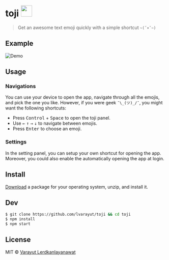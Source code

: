 # toji <img width="35" src="https://cloud.githubusercontent.com/assets/4281887/16362008/4e5e449c-3bcc-11e6-8fdf-beaf0a619e91.png"> 

> Get an awesome text emoji quickly with a simple shortcut `~(˘▾˘~)`

## Example 
![Demo](https://cloud.githubusercontent.com/assets/4281887/16457692/9866c01a-3e46-11e6-8e67-0e5200c5a675.gif)

## Usage 

### Navigations

You can use your device to open the app, navigate through all the emojis, and pick the one you like. However, if you were geek `¯\_(ツ)_/¯`, you might want the following shortcuts:

- Press <kbd>Control</kbd> + <kbd>Space</kbd> to open the toji panel.
- Use <kbd>←</kbd> <kbd>↑</kbd> <kbd>→</kbd> <kbd>↓</kbd> to navigate between emojis.
- Press <kbd>Enter</kbd> to choose an emoji.

### Settings

In the setting panel, you can setup your own shortcut for opening the app. Moreover, you could also enable the automatically opening the app at login.

## Install

[Download](https://github.com/lvarayut/toji/releases/latest) a package for your operating system, unzip, and install it.

## Dev

```bash
$ git clone https://github.com/lvarayut/toji && cd toji
$ npm install
$ npm start
```

## License

MIT © [Varayut Lerdkanlayanawat](https://github.com/lvarayut)
